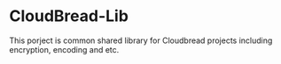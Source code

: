 # CloudBread-Lib
This porject is common shared library for Cloudbread projects including encryption, encoding and etc.

